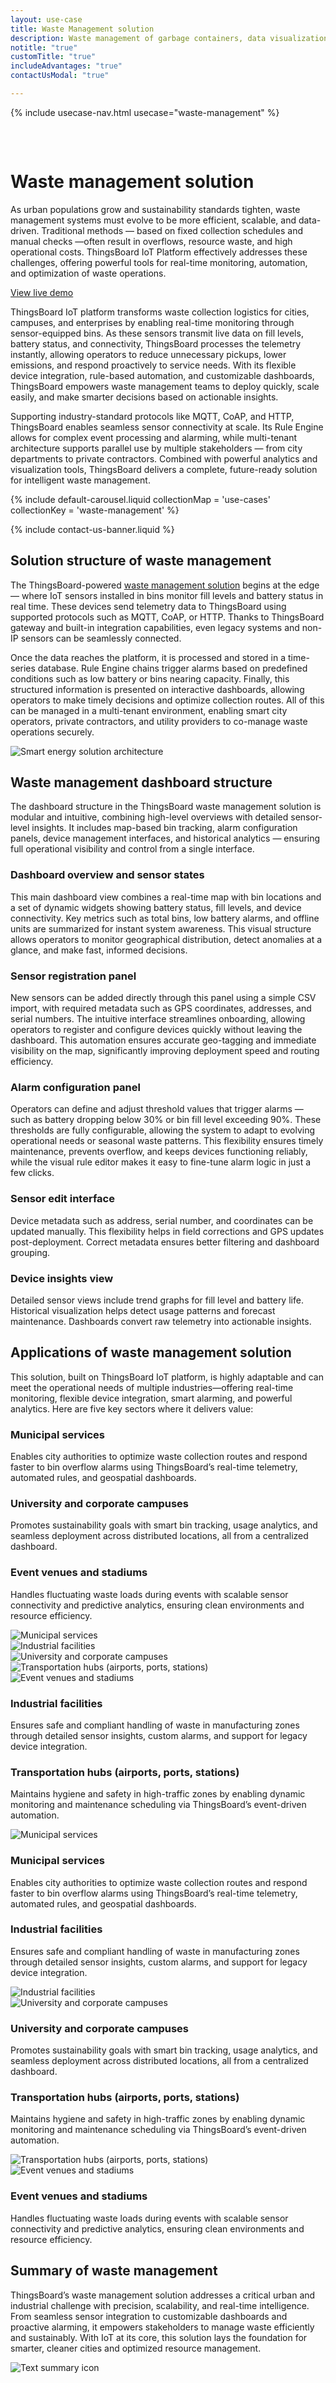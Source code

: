 ```yaml
---
layout: use-case
title: Waste Management solution
description: Waste management of garbage containers, data visualization, and device management with the ThingsBoard IoT Platform
notitle: "true"
customTitle: "true"
includeAdvantages: "true"
contactUsModal: "true"

---
```


{% include usecase-nav.html usecase="waste-management" %}

<div id="scada-fullpage" onclick="this.style.display='none'; document.body.style.overflow='unset'"><div class="image"></div><div class="close-icon"><svg width="32" height="32" viewBox="0 0 32 32" fill="none" xmlns="http://www.w3.org/2000/svg"><path d="M25.3337 8.5465L23.4537 6.6665L16.0003 14.1198L8.54699 6.6665L6.66699 8.5465L14.1203 15.9998L6.66699 23.4532L8.54699 25.3332L16.0003 17.8798L23.4537 25.3332L25.3337 23.4532L17.8803 15.9998L25.3337 8.5465Z"></path></svg></div></div>
<h1 class="usecase-title">Waste management solution</h1>
<section class="waste-management-about">
    <div class="about-text">
        <div class="short">
            <div class="block">
                <p class="text">As urban populations grow and sustainability standards tighten, waste management systems must evolve to be more efficient, scalable, and data-driven. Traditional methods — based on fixed collection schedules and manual checks —often result in overflows, resource waste, and high operational costs. ThingsBoard IoT Platform effectively addresses these challenges, offering powerful tools for real-time monitoring, automation, and optimization of waste operations.</p>
            </div>
            <div class="demo-button">
                <a id="UseCases_WasteManagement_ViewLiveDemo" target="_blank" href="https://thingsboard.cloud/dashboard/7814f8a0-8fa9-11ef-baa8-4521077809fd?publicId=7aa99e80-8acd-11ef-a59e-a9c993dbec14" class="button gtm_button">View live demo</a>            
            </div>
        </div>
        <div class="long">
            <p>ThingsBoard IoT platform transforms waste collection logistics for cities, campuses, and enterprises by enabling real-time monitoring through sensor-equipped bins. As these sensors transmit live data on fill levels, battery status, and connectivity, ThingsBoard processes the telemetry instantly, allowing operators to reduce unnecessary pickups, lower emissions, and respond proactively to service needs. With its flexible device integration, rule-based automation, and customizable dashboards, ThingsBoard empowers waste management teams to deploy quickly, scale easily, and make smarter decisions based on actionable insights.</p>
            <p>Supporting industry-standard protocols like MQTT, CoAP, and HTTP, ThingsBoard enables seamless sensor connectivity at scale. Its Rule Engine allows for complex event processing and alarming, while multi-tenant architecture supports parallel use by multiple stakeholders — from city departments to private contractors. Combined with powerful analytics and visualization tools, ThingsBoard delivers a complete, future-ready solution for intelligent waste management.</p>
        </div>
    </div>
</section>

<section class="waste-management-carousel carousel-padding">
    {% include default-carousel.liquid collectionMap = 'use-cases' collectionKey = 'waste-management' %}
</section> 

{% include contact-us-banner.liquid %}

<section class="waste-management-solution-structure">
    <h2>Solution structure of waste management</h2>
    <div class="about-text">
        <div class="short">
            <div class="block">
                <p class="text">The ThingsBoard-powered <a href="/docs/pe/solution-templates/waste-management/">waste management solution</a> begins at the edge — where IoT sensors installed in bins monitor fill levels and battery status in real time. These devices send telemetry data to ThingsBoard using supported protocols such as MQTT, CoAP, or HTTP. Thanks to ThingsBoard gateway and built-in integration capabilities, even legacy systems and non-IP sensors can be seamlessly connected.</p>
            </div>
        </div>
        <div class="long">
            <p>Once the data reaches the platform, it is processed and stored in a time-series database. Rule Engine chains trigger alarms based on predefined conditions such as low battery or bins nearing capacity. Finally, this structured information is presented on interactive dashboards, allowing operators to make timely decisions and optimize collection routes. All of this can be managed in a multi-tenant environment, enabling smart city operators, private contractors, and utility providers to co-manage waste operations securely.</p>
        </div>
    </div>
    <div class="scheme">
        <img id="schemeSVG" loading="lazy" data-src="/images/usecases/smart-use-cases.svg" class="svg-animation" alt="Smart energy solution architecture" title="Smart energy solution architecture: IoT devices connect via gateways to the cloud for processing, visualization, and automation">
    </div>
</section>

<section class="dashboard-structure section-padding">
    <div class="section-header">
        <h2>Waste management dashboard structure</h2>
        <p>
            The dashboard structure in the ThingsBoard waste management solution is modular and intuitive, combining high-level overviews with detailed sensor-level insights. It includes map-based bin tracking, alarm configuration panels, device management interfaces, and historical analytics — ensuring full operational visibility and control from a single interface.        
        </p>
    </div>
    <div class="dashboard-structure-block">
        <div class="menu">
            <div class="expansion-block">
                <div class="expansion-panel">
                    <div class="expansion-header">
                        <h3>Dashboard overview and sensor states</h3>
                    </div>
                    <div class="expansion-content">
                        <p>This main dashboard view combines a real-time map with bin locations and a set of dynamic widgets showing battery status, fill levels, and device connectivity. Key metrics such as total bins, low battery alarms, and offline units are summarized for instant system awareness. This visual structure allows operators to monitor geographical distribution, detect anomalies at a glance, and make fast, informed decisions.</p>
                    </div>
                </div>
            </div>
            <div class="expansion-block">
                <div class="expansion-panel">
                    <div class="expansion-header">
                        <h3>Sensor registration panel</h3>
                    </div>
                    <div class="expansion-content">
                        <p>New sensors can be added directly through this panel using a simple CSV import, with required metadata such as GPS coordinates, addresses, and serial numbers. The intuitive interface streamlines onboarding, allowing operators to register and configure devices quickly without leaving the dashboard. This automation ensures accurate geo-tagging and immediate visibility on the map, significantly improving deployment speed and routing efficiency.</p>
                    </div>
                </div>
            </div>
            <div class="expansion-block">
                <div class="expansion-panel">
                    <div class="expansion-header">
                        <h3>Alarm configuration panel</h3>
                    </div>
                    <div class="expansion-content">
                        <p>Operators can define and adjust threshold values that trigger alarms — such as battery dropping below 30% or bin fill level exceeding 90%. These thresholds are fully configurable, allowing the system to adapt to evolving operational needs or seasonal waste patterns. This flexibility ensures timely maintenance, prevents overflow, and keeps devices functioning reliably, while the visual rule editor makes it easy to fine-tune alarm logic in just a few clicks.</p>
                    </div>
                </div>
            </div>
            <div class="expansion-block">
                <div class="expansion-panel">
                    <div class="expansion-header">
                        <h3>Sensor edit interface</h3>
                    </div>
                    <div class="expansion-content">
                        <p>Device metadata such as address, serial number, and coordinates can be updated manually. This flexibility helps in field corrections and GPS updates post-deployment. Correct metadata ensures better filtering and dashboard grouping.</p>
                    </div>
                </div>
            </div>
            <div class="expansion-block">
                <div class="expansion-panel">
                    <div class="expansion-header">
                        <h3>Device insights view</h3>
                    </div>
                    <div class="expansion-content">
                        <p>Detailed sensor views include trend graphs for fill level and battery life. Historical visualization helps detect usage patterns and forecast maintenance. Dashboards convert raw telemetry into actionable insights.</p>
                    </div>
                </div>
            </div>
        </div>
    </div>
</section>

<section class="applications applications-additional summary-margin section-padding">
    <div class="section-header">
        <h2>Applications of waste management solution</h2>
        <p>This solution, built on ThingsBoard IoT platform, is highly adaptable and can meet the operational needs of multiple industries—offering real-time monitoring, flexible device integration, smart alarming, and powerful analytics. Here are five key sectors where it delivers value:</p>
    </div>
    <div class="applications-container-large">
        <div class="text-row-top">
            <div class="text-block">
                <h3>Municipal services</h3>
                <p>Enables city authorities to optimize waste collection routes and respond faster to bin overflow alarms using ThingsBoard’s real-time telemetry, automated rules, and geospatial dashboards.</p>
            </div>
            <div class="text-block">
                <h3>University and corporate campuses</h3>
                <p>Promotes sustainability goals with smart bin tracking, usage analytics, and seamless deployment across distributed locations, all from a centralized dashboard.</p>
            </div>
            <div class="text-block">
                <h3>Event venues and stadiums</h3>
                <p>Handles fluctuating waste loads during events with scalable sensor connectivity and predictive analytics, ensuring clean environments and resource efficiency.</p>
            </div>
        </div>
        <div class="images-row">
            <div class="application-image"><img src="/images/usecases/waste-monitoring/municipal-1.svg" alt="Municipal services" title="Municipal services"></div>
            <div class="application-image"><img src="/images/usecases/air-quality/industrial-1.svg" alt="Industrial facilities" title="Industrial facilities"></div>
            <div class="application-image"><img src="/images/usecases/smart-energy/education-1.svg" alt="University and corporate campuses" title="University and corporate campuses"></div>
            <div class="application-image"><img src="/images/usecases/waste-monitoring/transportation-1.svg" alt="Transportation hubs (airports, ports, stations)" title="Transportation hubs (airports, ports, stations)"></div>
            <div class="application-image"><img src="/images/usecases/waste-monitoring/stadium-1.svg" alt="Event venues and stadiums" title="Event venues and stadiums"></div>
        </div>
        <div class="text-row-bottom">
            <div class="text-block">
                <h3>Industrial facilities</h3>
                <p>Ensures safe and compliant handling of waste in manufacturing zones through detailed sensor insights, custom alarms, and support for legacy device integration.</p>
            </div>
            <div class="text-block">
                <h3>Transportation hubs (airports, ports, stations)</h3>
                <p>Maintains hygiene and safety in high-traffic zones by enabling dynamic monitoring and maintenance scheduling via ThingsBoard’s event-driven automation.</p>
            </div>
        </div>
    </div>
    <div class="applications-container-small">
        <div class="application-block">
            <div class="image"><img src="/images/usecases/waste-monitoring/municipal-1.svg" alt="Municipal services" title="Municipal services"></div>
            <div class="text-block">
                <h3>Municipal services</h3>
                <p>Enables city authorities to optimize waste collection routes and respond faster to bin overflow alarms using ThingsBoard’s real-time telemetry, automated rules, and geospatial dashboards.</p>
            </div>
        </div>
        <div class="application-block">
            <div class="text-block">
                <h3>Industrial facilities</h3>
                <p>Ensures safe and compliant handling of waste in manufacturing zones through detailed sensor insights, custom alarms, and support for legacy device integration.</p>
            </div>
            <div class="image"><img src="/images/usecases/air-quality/industrial-2.svg" alt="Industrial facilities" title="Industrial facilities"></div>
        </div>
        <div class="application-block">
            <div class="image"><img src="/images/usecases/smart-energy/education-2.svg" alt="University and corporate campuses" title="University and corporate campuses"></div>
            <div class="text-block">
                <h3>University and corporate campuses</h3>
                <p>Promotes sustainability goals with smart bin tracking, usage analytics, and seamless deployment across distributed locations, all from a centralized dashboard.</p>
            </div>
        </div>
        <div class="application-block">
            <div class="text-block">
                <h3>Transportation hubs (airports, ports, stations)</h3>
                <p>Maintains hygiene and safety in high-traffic zones by enabling dynamic monitoring and maintenance scheduling via ThingsBoard’s event-driven automation.</p>
            </div>
            <div class="image"><img src="/images/usecases/waste-monitoring/transportation-2.svg" alt="Transportation hubs (airports, ports, stations)" title="Transportation hubs (airports, ports, stations)"></div>
        </div>
        <div class="application-block">
            <div class="image"><img src="/images/usecases/waste-monitoring/stadium-2.svg" alt="Event venues and stadiums" title="Event venues and stadiums"></div>
            <div class="text-block">
                <h3>Event venues and stadiums</h3>
                <p>Handles fluctuating waste loads during events with scalable sensor connectivity and predictive analytics, ensuring clean environments and resource efficiency.</p>
            </div>
        </div>
    </div>
</section>

<section class="summary">
    <div class="summary-text">
        <h2>Summary of waste management</h2>
        <p>ThingsBoard’s waste management solution addresses a critical urban and industrial challenge with precision, scalability, and real-time intelligence. From seamless sensor integration to customizable dashboards and proactive alarming, it empowers stakeholders to manage waste efficiently and sustainably. With IoT at its core, this solution lays the foundation for smarter, cleaner cities and optimized resource management.</p>
    </div>
    <div class="summary-icon">
        <img src="/images/usecases/health-care/summary.svg" alt="Text summary icon" title="Text summary icon">
    </div>
</section>

<script type="text/javascript">
    document.addEventListener('DOMContentLoaded', function() {
        const svgAnimations = document.querySelectorAll(".svg-animation");
        const svgObserver = new IntersectionObserver((entries, obs) => {
            entries.forEach(entry => {
                if (entry.isIntersecting) {
                    const img = entry.target;
                    img.style.visibility = 'visible';
                    img.src = img.dataset.src;
                    obs.unobserve(img);
                }
            });
        }, {threshold: 1.0});

        svgAnimations.forEach(img => svgObserver.observe(img));

        document.querySelectorAll('.card-link').forEach((link) => {
            link.classList.add('linkDefault');
        });

        const expansionBlocks = document.querySelectorAll('.expansion-block');
        const structureBlock = document.querySelector('.dashboard-structure-block');
        const smallImageBlock = createImageBlock('small');
        const largeImageBlock = createImageBlock('large');

        expansionBlocks[0].appendChild(smallImageBlock);
        structureBlock.appendChild(largeImageBlock);

        const largeImageElement = document.querySelector('.image-block-large > .image-container > .image');
        const smallImageElement = document.querySelector('.image-block-small > .image-container > .image');

        let currentExpandedIndex = 0;

        expansionBlocks[0].classList.add('expanded');

        expansionBlocks.forEach((panel, index) => {
            panel.addEventListener('click', function() {
                if (index === currentExpandedIndex) {
                    return; 
                }

                smallImageElement.innerHTML = getImage(index);
                this.appendChild(smallImageBlock);
                largeImageElement.style.height = largeImageElement.firstChild.getBoundingClientRect().height + 'px';
                largeImageElement.innerHTML = getImage(index);

                applyImageBg(smallImageBlock);
                applyImageBg(largeImageBlock);

                expansionBlocks.forEach(item => {
                    item.classList.remove('expanded');
                });

                this.classList.add('expanded');
                currentExpandedIndex = index; 
                if (window.screen.width < 600) {
                    const blockRect = expansionBlocks[index].getBoundingClientRect();
                    const target = blockRect.top + window.scrollY - 80;
                    window.scrollTo(0, target);
                    setTimeout(()=> document.getElementById("nav").style.top = "-78px");
                }
                if (index === 4) {
                    window.scrollTo(0, window.scrollY +1);
                }
            });
        });

        window.onscroll = function() {
            const elemCoor = document.querySelector('.dashboard-structure').getBoundingClientRect();
            const large = document.querySelector('.image-block-large');

            if (Math.abs(elemCoor.top) < elemCoor.height / 2 - 300 && elemCoor.top < 0) {
                large.style.marginTop = Math.abs(elemCoor.top) + 20 + 'px';
            }
        };

        if (window.screen.width > 960) {
            const fullPage = document.querySelector('#scada-fullpage');
            largeImageElement.addEventListener('click', function(image) {
                fullPage.children[0].innerHTML = `<img src=${image.currentTarget.children[0].src} />`;
                fullPage.style.display = 'block';
                fullPage.style.top = window.scrollY + 'px';
                document.querySelector('body').style.overflow = 'hidden';
            });
        }

        function createImageBlock(layout) {
            let block = document.createElement('div');
            block.className = `image-block-${layout}`;
            block.innerHTML = `
            <div class="image-container image-background">
                <div class="image-background"></div>
                <div class="image-background"></div>
                <div class="image-background"></div>
                <div class=image>${getImage(0)}</div>
            </div>
            <div class="buttons-block">
                <a id="UseCases_WasteManagement_ViewLiveDemo" target="_blank" href="https://thingsboard.cloud/dashboard/7814f8a0-8fa9-11ef-baa8-4521077809fd?publicId=7aa99e80-8acd-11ef-a59e-a9c993dbec14" class="button gtm_button">View live demo</a>            
                <a id="UseCases_WasteManagement_ContactUs" target="_blank" href="/docs/contact-us/?subject=Custom%20Development" class="button contact-us gtm_button">Contact us</a>
            </div>`;

            applyImageBg(block);
    
            return block;
        }

        function applyImageBg(block) {
            const img = block.querySelector('.image img');
            const container = block.querySelector('.image-container');
            if (img && container) {
                const bg = img.dataset.bg;
                container.style.backgroundColor = bg || '';
            }
        }

        function getImage(index) {
            const images = [
                "<img src='/images/usecases/waste-monitoring/waste-1.webp' alt='Smart waste management dashboard with bin status, battery levels, and interactive map in ThingsBoard' title='Live overview of smart waste bins, battery alerts, and location tracking via ThingsBoard IoT'/>",
                "<img src='/images/usecases/waste-monitoring/waste-2.webp' data-bg='#A4A4A4' alt='Sensor registration dialog for uploading CSV file with bin data in ThingsBoard' title='Register multiple smart bin sensors by importing CSV in ThingsBoard'/>",
                "<img src='/images/usecases/waste-monitoring/waste-3.webp' data-bg='#A4A4A4' alt='Alarm rule configuration for bin fullness and battery level in ThingsBoard' title='Define alarm rules – fullness over 90%, battery below 30% (ThingsBoard IoT)'/>",
                "<img src='/images/usecases/waste-monitoring/waste-4.webp' data-bg='#A4A4A4' alt='Edit bin sensor data including location and address in ThingsBoard' title='Modify sensor details – serial number, address, GPS coordinates'/>",
                "<img src='/images/usecases/waste-monitoring/waste-5.webp' alt='Smart bin sensor detail view with charts for fullness and battery history in ThingsBoard' title='Sensor data trends – fullness and battery level monitoring over time'/>"
            ];
            return images[index];
        }
    });
</script>
